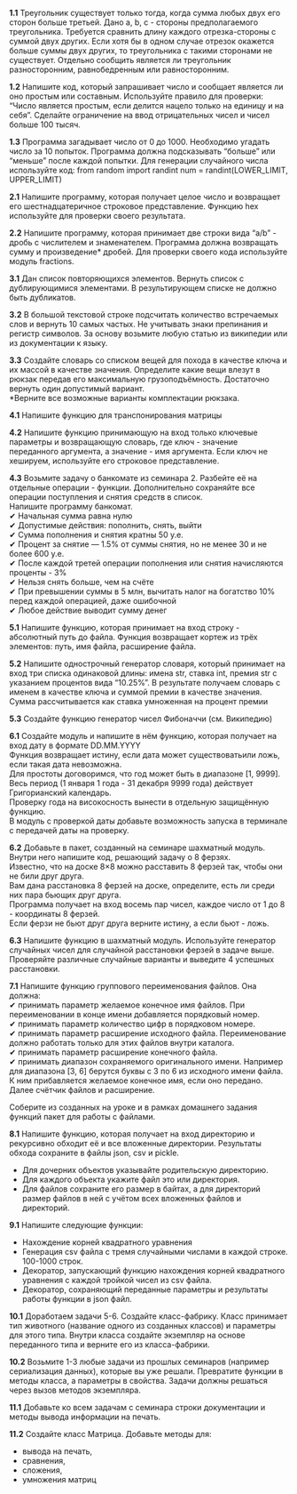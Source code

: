 
**1.1** Треугольник существует только тогда, когда сумма любых двух его сторон больше третьей. Дано a, b, c - стороны предполагаемого треугольника. Требуется сравнить длину каждого отрезка-стороны с суммой двух других. Если хотя бы в одном случае отрезок окажется больше суммы двух других, то треугольника с такими сторонами не существует. Отдельно сообщить является ли треугольник разносторонним, равнобедренным или равносторонним.

**1.2** Напишите код, который запрашивает число и сообщает является ли оно простым или составным. Используйте правило для проверки: “Число является простым, если делится нацело только на единицу и на себя”. Сделайте ограничение на ввод отрицательных чисел и чисел больше 100 тысяч.

**1.3** Программа загадывает число от 0 до 1000. Необходимо угадать число за 10 попыток. Программа должна подсказывать “больше” или “меньше” после каждой попытки. Для генерации случайного числа используйте код:
from random import randint
num = randint(LOWER_LIMIT, UPPER_LIMIT)

**2.1** Напишите программу, которая получает целое число и возвращает его шестнадцатеричное строковое представление. Функцию hex используйте для проверки своего результата.

**2.2** Напишите программу, которая принимает две строки вида “a/b” - дробь с числителем и знаменателем. Программа должна возвращать сумму и произведение* дробей. Для проверки своего кода используйте модуль fractions.

**3.1** Дан список повторяющихся элементов. Вернуть список с дублирующимися элементами. В результирующем списке не должно быть дубликатов.

**3.2** В большой текстовой строке подсчитать количество встречаемых слов и вернуть 10 самых частых. Не учитывать знаки препинания и регистр символов. За основу возьмите любую статью из википедии или из документации к языку.

**3.3** Создайте словарь со списком вещей для похода в качестве ключа и их массой в качестве значения. Определите какие вещи влезут в рюкзак передав его максимальную грузоподъёмность. Достаточно вернуть один допустимый вариант.  
*Верните все возможные варианты комплектации рюкзака.

**4.1** Напишите функцию для транспонирования матрицы

**4.2** Напишите функцию принимающую на вход только ключевые параметры и возвращающую словарь, где ключ - значение переданного аргумента, а значение - имя аргумента. Если ключ не хешируем, используйте его строковое представление.

**4.3** Возьмите задачу о банкомате из семинара 2. Разбейте её на отдельные операции - функции. Дополнительно сохраняйте все операции поступления и снятия средств в список.  
Напишите программу банкомат.  
✔ Начальная сумма равна нулю  
✔ Допустимые действия: пополнить, снять, выйти  
✔ Сумма пополнения и снятия кратны 50 у.е.  
✔ Процент за снятие — 1.5% от суммы снятия, но не менее 30 и не более 600 у.е.  
✔ После каждой третей операции пополнения или снятия начисляются проценты - 3%  
✔ Нельзя снять больше, чем на счёте  
✔ При превышении суммы в 5 млн, вычитать налог на богатство 10% перед каждой операцией, даже ошибочной  
✔ Любое действие выводит сумму денег

**5.1** Напишите функцию, которая принимает на вход строку - абсолютный путь до файла. Функция возвращает кортеж из трёх элементов: путь, имя файла, расширение файла.

**5.2** Напишите однострочный генератор словаря, который принимает на вход три списка одинаковой длины: имена str, ставка int, премия str с указанием процентов вида “10.25%”. В результате получаем словарь с именем в качестве ключа и суммой премии в качестве значения. Сумма рассчитывается как ставка умноженная на процент премии

**5.3** Создайте функцию генератор чисел Фибоначчи (см. Википедию)

**6.1** Создайте модуль и напишите в нём функцию, которая получает на вход дату в формате DD.MM.YYYY  
Функция возвращает истину, если дата может существоватьили ложь, если такая дата невозможна.  
Для простоты договоримся, что год может быть в диапазоне [1, 9999].  
Весь период (1 января 1 года - 31 декабря 9999 года) действует Григорианский календарь.  
Проверку года на високосность вынести в отдельную защищённую функцию.  
В модуль с проверкой даты добавьте возможность запуска в терминале с передачей даты на проверку.

**6.2** Добавьте в пакет, созданный на семинаре шахматный модуль. Внутри него напишите код, решающий задачу о 8 ферзях.  
Известно, что на доске 8×8 можно расставить 8 ферзей так, чтобы они не били друг друга.   
Вам дана расстановка 8 ферзей на доске, определите, есть ли среди них пара бьющих друг друга.   
Программа получает на вход восемь пар чисел, каждое число от 1 до 8 - координаты 8 ферзей.  
Если ферзи не бьют друг друга верните истину, а если бьют - ложь.

**6.3** Напишите функцию в шахматный модуль. Используйте генератор случайных чисел для случайной расстановки ферзей в задаче выше. Проверяйте различные случайные варианты и выведите 4 успешных расстановки.

**7.1** Напишите функцию группового переименования файлов. Она должна:  
✔ принимать параметр желаемое конечное имя файлов. При переименовании в конце имени добавляется порядковый номер.  
✔ принимать параметр количество цифр в порядковом номере.  
✔ принимать параметр расширение исходного файла. Переименование должно работать только для этих файлов внутри каталога.  
✔ принимать параметр расширение конечного файла.  
✔ принимать диапазон сохраняемого оригинального имени. Например для диапазона [3, 6] берутся буквы с 3 по 6 из исходного имени файла. К ним прибавляется желаемое конечное имя, если оно передано. Далее счётчик файлов и расширение.  

Соберите из созданных на уроке и в рамках домашнего задания функций пакет для работы с файлами.

**8.1** Напишите функцию, которая получает на вход директорию и рекурсивно обходит её и все вложенные директории. Результаты обхода сохраните в файлы json, csv и pickle.
- Для дочерних объектов указывайте родительскую директорию.  
- Для каждого объекта укажите файл это или директория.  
- Для файлов сохраните его размер в байтах, а для директорий размер файлов в ней с учётом всех вложенных файлов и директорий.

**9.1** Напишите следующие функции:
- Нахождение корней квадратного уравнения  
- Генерация csv файла с тремя случайными числами в каждой строке. 100-1000 строк.  
- Декоратор, запускающий функцию нахождения корней квадратного уравнения с каждой тройкой чисел из csv файла.  
- Декоратор, сохраняющий переданные параметры и результаты работы функции в json файл.

**10.1** Доработаем задачи 5-6. Создайте класс-фабрику.
Класс принимает тип животного (название одного из созданных классов) и параметры для этого типа.
Внутри класса создайте экземпляр на основе переданного типа и верните его из класса-фабрики.

**10.2** Возьмите 1-3 любые задачи из прошлых семинаров (например сериализация данных), которые вы уже решали. Превратите функции в методы класса, а параметры в свойства. Задачи должны решаться через вызов методов экземпляра.

**11.1** Добавьте ко всем задачам с семинара строки документации и методы вывода информации на печать.

**11.2** Создайте класс Матрица. Добавьте методы для:
- вывода на печать,
- сравнения,
- сложения,
- умножения матриц


